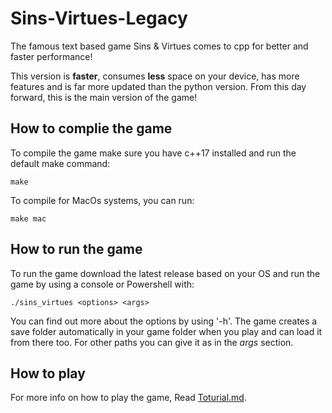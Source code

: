 # Sins-Virtues-Legacy
The famous text based game Sins &amp; Virtues comes to cpp for better and faster performance!

This version is **faster**, consumes **less** space on your device, has more features and is far more updated than the python version. From this day forward, this is the main version of the game!

## How to complie the game

To compile the game make sure you have c++17 installed and run the default make command:
    
    make

To compile for MacOs systems, you can run:

    make mac

## How to run the game

To run the game download the latest release based on your OS and run the game by using a console or Powershell with:
    
    ./sins_virtues <options> <args>

You can find out more about the options by using '-h'. The game creates a save folder automatically in your game folder when you play and can load it from there too. For other paths you can give it as in the *args* section.


## How to play

For more info on how to play the game, Read [Toturial.md](https://github.com/kamali-sina/Sins-Virtues-Legacy/blob/main/Tutorial.md).
